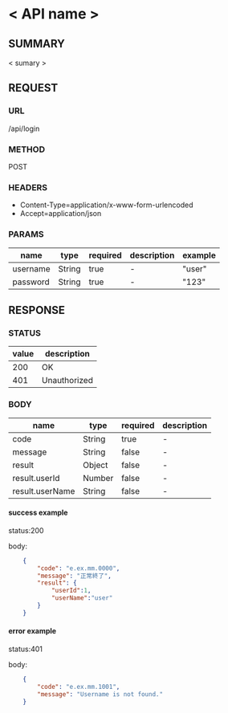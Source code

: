 # < API name >

## SUMMARY

< sumary >

## REQUEST

### URL
/api/login

### METHOD

POST

### HEADERS

* Content-Type=application/x-www-form-urlencoded
* Accept=application/json

### PARAMS

| name | type | required | description | example |
|----- | -----| ----- | ----- | -----|
| username | String | true | - | "user" |
| password | String | true | - | "123" |


## RESPONSE

### STATUS

| value | description |
| ----- | -----|
| 200 | OK |
| 401 |Unauthorized |

### BODY

| name | type  | required | description |
| ----- | -----| ----- | ----- |
| code | String | true  |  -  |
| message | String | false |  -  |
| result | Object | false |  -  |
| result.userId | Number | false |  -  |
| result.userName | String | false |  -  |

#### success example

status:200

body:
```json
    {
        "code": "e.ex.mm.0000",
        "message": "正常終了",
        "result": {
            "userId":1,
            "userName":"user"
        }
    }
```

#### error example
status:401

body:
```json
    {
        "code": "e.ex.mm.1001",
        "message": "Username is not found."
    }
```
